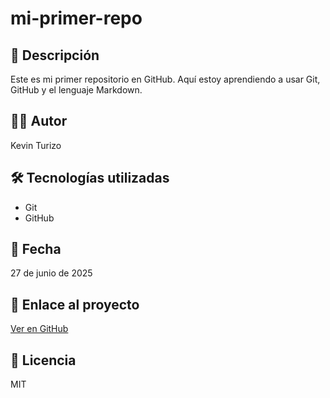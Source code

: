 # mi-primer-repo

## 📌 Descripción
Este es mi primer repositorio en GitHub. Aquí estoy aprendiendo a usar Git, GitHub y el lenguaje Markdown.

## 👨‍💻 Autor
Kevin Turizo

## 🛠 Tecnologías utilizadas
- Git
- GitHub

## 📅 Fecha
27 de junio de 2025

## 🔗 Enlace al proyecto
[Ver en GitHub](https://github.com/kevintur28/mi-primer-repo)

## 📝 Licencia
MIT
